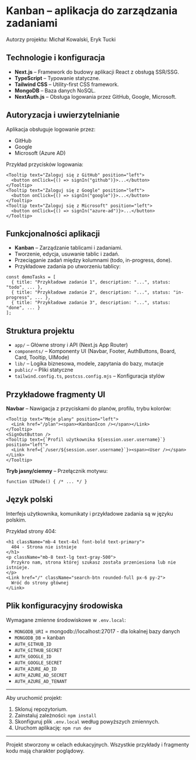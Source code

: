 # Kanban – aplikacja do zarządzania zadaniami

Autorzy projektu: Michał Kowalski, Eryk Tucki

## Technologie i konfiguracja

- **Next.js** – Framework do budowy aplikacji React z obsługą SSR/SSG.
- **TypeScript** – Typowanie statyczne.
- **Tailwind CSS** – Utility-first CSS framework.
- **MongoDB** – Baza danych NoSQL.
- **NextAuth.js** – Obsługa logowania przez GitHub, Google, Microsoft.

## Autoryzacja i uwierzytelnianie

Aplikacja obsługuje logowanie przez:

- GitHub
- Google
- Microsoft (Azure AD)

Przykład przycisków logowania:

```
<Tooltip text="Zaloguj się z GitHub" position="left">
  <button onClick={() => signIn("github")}>...</button>
</Tooltip>
<Tooltip text="Zaloguj się z Google" position="left">
  <button onClick={() => signIn("google")}>...</button>
</Tooltip>
<Tooltip text="Zaloguj się z Microsoft" position="left">
  <button onClick={() => signIn("azure-ad")}>...</button>
</Tooltip>
```

## Funkcjonalności aplikacji

- **Kanban** – Zarządzanie tablicami i zadaniami.
- Tworzenie, edycja, usuwanie tablic i zadań.
- Przeciąganie zadań między kolumnami (todo, in-progress, done).
- Przykładowe zadania po utworzeniu tablicy:

```
const demoTasks = [
  { title: "Przykładowe zadanie 1", description: "...", status: "todo", ... },
  { title: "Przykładowe zadanie 2", description: "...", status: "in-progress", ... },
  { title: "Przykładowe zadanie 3", description: "...", status: "done", ... }
];
```

## Struktura projektu

- `app/` – Główne strony i API (Next.js App Router)
- `components/` – Komponenty UI (Navbar, Footer, AuthButtons, Board, Card, Tooltip, UIMode)
- `lib/` – Logika biznesowa, modele, zapytania do bazy, mutacje
- `public/` – Pliki statyczne
- `tailwind.config.ts`, `postcss.config.mjs` – Konfiguracja stylów

## Przykładowe fragmenty UI

**Navbar** – Nawigacja z przyciskami do planów, profilu, trybu kolorów:

```
<Tooltip text="Moje plany" position="left">
  <Link href="/plan"><span><KanbanIcon /></span></Link>
</Tooltip>
<SignOutButton />
<Tooltip text={`Profil użytkownika ${session.user.username}`} position="left">
  <Link href={`/user/${session.user.username}`}><span><User /></span></Link>
</Tooltip>
```

**Tryb jasny/ciemny** – Przełącznik motywu:

```
function UIMode() { /* ... */ }
```

## Język polski

Interfejs użytkownika, komunikaty i przykładowe zadania są w języku polskim.

Przykład strony 404:

```
<h1 className="mb-4 text-4xl font-bold text-primary">
  404 - Strona nie istnieje
</h1>
<p className="mb-8 text-lg text-gray-500">
  Przykro nam, strona której szukasz została przeniesiona lub nie istnieje.
</p>
<Link href="/" className="search-btn rounded-full px-6 py-2">
  Wróć do strony głównej
</Link>
```

## Plik konfiguracyjny środowiska

Wymagane zmienne środowiskowe w `.env.local`:

- `MONGODB_URI` = mongodb://localhost:27017 - dla lokalnej bazy danych
- `MONGODB_DB` = kanban
- `AUTH_GITHUB_ID`
- `AUTH_GITHUB_SECRET`
- `AUTH_GOOGLE_ID`
- `AUTH_GOOGLE_SECRET`
- `AUTH_AZURE_AD_ID`
- `AUTH_AZURE_AD_SECRET`
- `AUTH_AZURE_AD_TENANT`

---

Aby uruchomić projekt:

1. Sklonuj repozytorium.
2. Zainstaluj zależności: `npm install`
3. Skonfiguruj plik `.env.local` według powyższych zmiennych.
4. Uruchom aplikację: `npm run dev`

---

Projekt stworzony w celach edukacyjnych. Wszystkie przykłady i fragmenty kodu mają charakter poglądowy.
